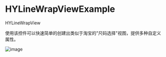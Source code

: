# HYLineWrapViewExample
HYLineWrapView

使用该控件可以快速简单的创建出类似于淘宝的"尺码选择"视图，提供多种自定义属性。

![image](https://raw.githubusercontent.com/rainbownight/HYLineWrapViewExample/fb24d2b01c24c4e5015d7414a081d5a69ec638dd/screenshot.png)
